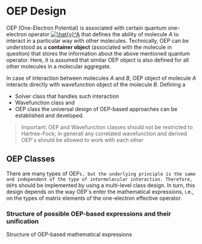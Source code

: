 OEP Design
==========

OEP (One-Electron Potential) is associated with certain quantum one-electron operator 
<a href="https://www.codecogs.com/eqnedit.php?latex=\hat{v}^A" target="_blank"><img src="https://latex.codecogs.com/gif.latex?\hat{v}^A" title="\hat{v}^A" /></a>
that defines the ability of molecule *A* to interact in a particular way with other molecules. 
Technically, OEP can be understood as a **container object** (associated with the molecule in question)
that stores the information about the above mentioned quantum operator. 
Here, it is assumed that similar OEP
object is also defined for all other molecules in a molecular aggregate. 

In case of interaction between molecules *A* and *B*,
OEP object of molecule *A* interacts directly with wavefunction object
of the molecule *B*. Defining a 
 * Solver class that handles such interaction 
 * Wavefunction class and
 * OEP class
the universal design of OEP-based approaches can be established and developed.

> Important:
>  OEP and Wavefunction classes should not be restricted to Hartree-Fock; in generall any correlated 
>  wavefunction and derived OEP`s should be allowed to work with each other
>

OEP Classes
-----------

There are many types of OEP`s, but the underlying principle is the same and independent of the
type of intermolecular interaction. Therefore, OEP`s should be implemented by using a multi-level class design.
In turn, this design depends on the way OEP`s enter the mathematical expressions, i.e., on the types
of matrix elements of the one-electron effective operator.

### Structure of possible OEP-based expressions and their unification

Structure of OEP-based mathematical expressions 
